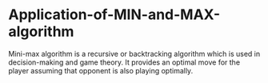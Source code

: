 # Application-of-MIN-and-MAX-algorithm
Mini-max algorithm is a recursive or backtracking algorithm which is used in decision-making and game theory. It provides an optimal move for the player assuming that opponent is also playing optimally.
